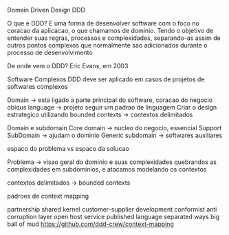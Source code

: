 Domain Driven Design DDD

O que e DDD?
E uma forma de desenvolver software com o foco no coracao da aplicacao, o que chamamos de dominio.
Tendo o objetivo de entender suas regras, processos e complexidades, separando-as assim de outros pontos complexos que normalmente
sao adicionados durante o processo de desenvolvimento

De onde vem o DDD?
Eric Evans, em 2003


Software Complexos
DDD deve ser aplicado em casos de projetos de softwares complexos


Domain -> esta ligado a parte principal do software, coracao do negocio
obiqus language -> projeto seguir um padrao de linguagem
Criar o design estrategico utilizando bounded contexts -> contextos delimitados


Domain e subdomain
Core domain ->  nucleo do negocio, essencial
Support SubDomain -> ajudam o dominio
Generic subdomain  -> softwares auxiliares

espaco do problema vs espaco da solucao

Problema -> visao geral do dominio e suas complexidades
quebrandos as complexidades em subdominios, e atacamos modelando os contextos

contextos delimitados -> bounded contexts 

padroes de context mapping

partnership
shared kernel
customer-supplier development
conformist
anti corruption layer
open host service
published language
separated ways
big ball of mud
https://github.com/ddd-crew/context-mapping